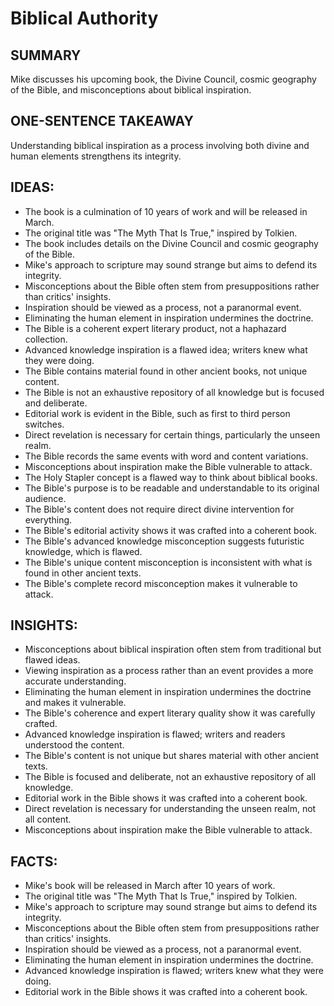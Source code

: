 # Biblical Authority

## SUMMARY
Mike discusses his upcoming book, the Divine Council, cosmic geography of the Bible, and misconceptions about biblical inspiration.

## ONE-SENTENCE TAKEAWAY
Understanding biblical inspiration as a process involving both divine and human elements strengthens its integrity.

## IDEAS:
- The book is a culmination of 10 years of work and will be released in March.
- The original title was "The Myth That Is True," inspired by Tolkien.
- The book includes details on the Divine Council and cosmic geography of the Bible.
- Mike's approach to scripture may sound strange but aims to defend its integrity.
- Misconceptions about the Bible often stem from presuppositions rather than critics' insights.
- Inspiration should be viewed as a process, not a paranormal event.
- Eliminating the human element in inspiration undermines the doctrine.
- The Bible is a coherent expert literary product, not a haphazard collection.
- Advanced knowledge inspiration is a flawed idea; writers knew what they were doing.
- The Bible contains material found in other ancient books, not unique content.
- The Bible is not an exhaustive repository of all knowledge but is focused and deliberate.
- Editorial work is evident in the Bible, such as first to third person switches.
- Direct revelation is necessary for certain things, particularly the unseen realm.
- The Bible records the same events with word and content variations.
- Misconceptions about inspiration make the Bible vulnerable to attack.
- The Holy Stapler concept is a flawed way to think about biblical books.
- The Bible's purpose is to be readable and understandable to its original audience.
- The Bible's content does not require direct divine intervention for everything.
- The Bible's editorial activity shows it was crafted into a coherent book.
- The Bible's advanced knowledge misconception suggests futuristic knowledge, which is flawed.
- The Bible's unique content misconception is inconsistent with what is found in other ancient texts.
- The Bible's complete record misconception makes it vulnerable to attack.

## INSIGHTS:
- Misconceptions about biblical inspiration often stem from traditional but flawed ideas.
- Viewing inspiration as a process rather than an event provides a more accurate understanding.
- Eliminating the human element in inspiration undermines the doctrine and makes it vulnerable.
- The Bible's coherence and expert literary quality show it was carefully crafted.
- Advanced knowledge inspiration is flawed; writers and readers understood the content.
- The Bible's content is not unique but shares material with other ancient texts.
- The Bible is focused and deliberate, not an exhaustive repository of all knowledge.
- Editorial work in the Bible shows it was crafted into a coherent book.
- Direct revelation is necessary for understanding the unseen realm, not all content.
- Misconceptions about inspiration make the Bible vulnerable to attack.

## FACTS:
- Mike's book will be released in March after 10 years of work.
- The original title was "The Myth That Is True," inspired by Tolkien.
- Mike's approach to scripture may sound strange but aims to defend its integrity.
- Misconceptions about the Bible often stem from presuppositions rather than critics' insights.
- Inspiration should be viewed as a process, not a paranormal event.
- Eliminating the human element in inspiration undermines the doctrine.
- Advanced knowledge inspiration is flawed; writers knew what they were doing.
- Editorial work in the Bible shows it was crafted into a coherent book.
